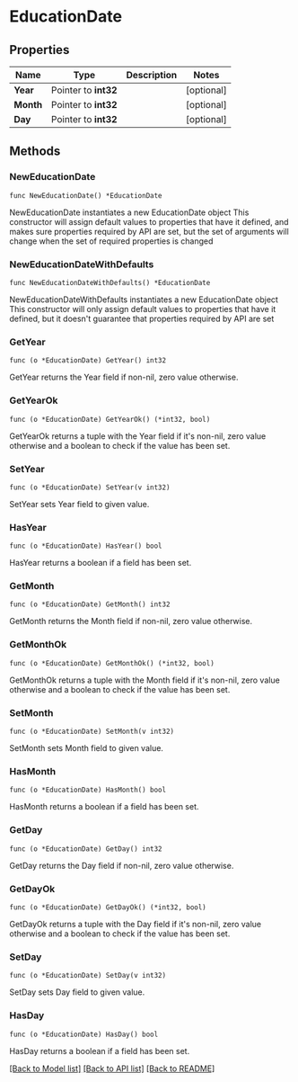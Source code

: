 # EducationDate

## Properties

Name | Type | Description | Notes
------------ | ------------- | ------------- | -------------
**Year** | Pointer to **int32** |  | [optional] 
**Month** | Pointer to **int32** |  | [optional] 
**Day** | Pointer to **int32** |  | [optional] 

## Methods

### NewEducationDate

`func NewEducationDate() *EducationDate`

NewEducationDate instantiates a new EducationDate object
This constructor will assign default values to properties that have it defined,
and makes sure properties required by API are set, but the set of arguments
will change when the set of required properties is changed

### NewEducationDateWithDefaults

`func NewEducationDateWithDefaults() *EducationDate`

NewEducationDateWithDefaults instantiates a new EducationDate object
This constructor will only assign default values to properties that have it defined,
but it doesn't guarantee that properties required by API are set

### GetYear

`func (o *EducationDate) GetYear() int32`

GetYear returns the Year field if non-nil, zero value otherwise.

### GetYearOk

`func (o *EducationDate) GetYearOk() (*int32, bool)`

GetYearOk returns a tuple with the Year field if it's non-nil, zero value otherwise
and a boolean to check if the value has been set.

### SetYear

`func (o *EducationDate) SetYear(v int32)`

SetYear sets Year field to given value.

### HasYear

`func (o *EducationDate) HasYear() bool`

HasYear returns a boolean if a field has been set.

### GetMonth

`func (o *EducationDate) GetMonth() int32`

GetMonth returns the Month field if non-nil, zero value otherwise.

### GetMonthOk

`func (o *EducationDate) GetMonthOk() (*int32, bool)`

GetMonthOk returns a tuple with the Month field if it's non-nil, zero value otherwise
and a boolean to check if the value has been set.

### SetMonth

`func (o *EducationDate) SetMonth(v int32)`

SetMonth sets Month field to given value.

### HasMonth

`func (o *EducationDate) HasMonth() bool`

HasMonth returns a boolean if a field has been set.

### GetDay

`func (o *EducationDate) GetDay() int32`

GetDay returns the Day field if non-nil, zero value otherwise.

### GetDayOk

`func (o *EducationDate) GetDayOk() (*int32, bool)`

GetDayOk returns a tuple with the Day field if it's non-nil, zero value otherwise
and a boolean to check if the value has been set.

### SetDay

`func (o *EducationDate) SetDay(v int32)`

SetDay sets Day field to given value.

### HasDay

`func (o *EducationDate) HasDay() bool`

HasDay returns a boolean if a field has been set.


[[Back to Model list]](../README.md#documentation-for-models) [[Back to API list]](../README.md#documentation-for-api-endpoints) [[Back to README]](../README.md)


